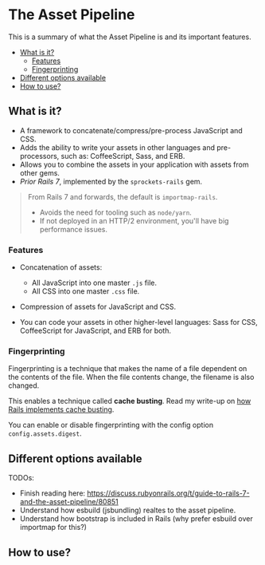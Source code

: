 # The Asset Pipeline

This is a summary of what the Asset Pipeline is and its important features.

<!-- TOC -->

- [What is it?](#what-is-it)
    - [Features](#features)
    - [Fingerprinting](#fingerprinting)
- [Different options available](#different-options-available)
- [How to use?](#how-to-use)

<!-- /TOC -->

## What is it?

- A framework to concatenate/compress/pre-process JavaScript and CSS.
- Adds the ability to write your assets in other languages and pre-processors, such as: CoffeeScript,
  Sass, and ERB.
- Allows you to combine the assets in your application with assets from other gems.
- *Prior Rails 7*, implemented by the `sprockets-rails` gem.

> From Rails 7 and forwards, the default is `importmap-rails`.
> - Avoids the need for tooling such as `node/yarn`.
> - If not deployed in an HTTP/2 environment, you'll have big performance issues.

### Features

- Concatenation of assets:
  - All JavaScript into one master `.js` file.
  - All CSS into one master `.css` file.

- Compression of assets for JavaScript and CSS.

- You can code your assets in other higher-level languages: Sass for CSS, CoffeeScript for JavaScript, and
  ERB for both.

### Fingerprinting

Fingerprinting is a technique that makes the name of a file dependent on the contents of the file.
When the file contents change, the filename is also changed.

This enables a technique called **cache busting**. Read my write-up on
[how Rails implements cache busting](http-response-lifecycle.md#for-static-content---cache-busting).

You can enable or disable fingerprinting with the config option `config.assets.digest`.

## Different options available

TODOs:

- Finish reading here: https://discuss.rubyonrails.org/t/guide-to-rails-7-and-the-asset-pipeline/80851
- Understand how esbuild (jsbundling) realtes to the asset pipeline.
- Understand how bootstrap is included in Rails (why prefer esbuild over importmap for this?)

## How to use?